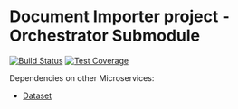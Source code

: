 # Document Importer project - Orchestrator Submodule

[![Build Status](https://travis-ci.org/resource-watch/doc-orchestrator.svg?branch=develop)](https://travis-ci.org/resource-watch/doc-orchestrator)
[![Test Coverage](https://api.codeclimate.com/v1/badges/9d531e64d694f0e77d86/test_coverage)](https://codeclimate.com/github/resource-watch/doc-orchestrator/test_coverage)

Dependencies on other Microservices:
- [Dataset](https://github.com/resource-watch/dataset/)
